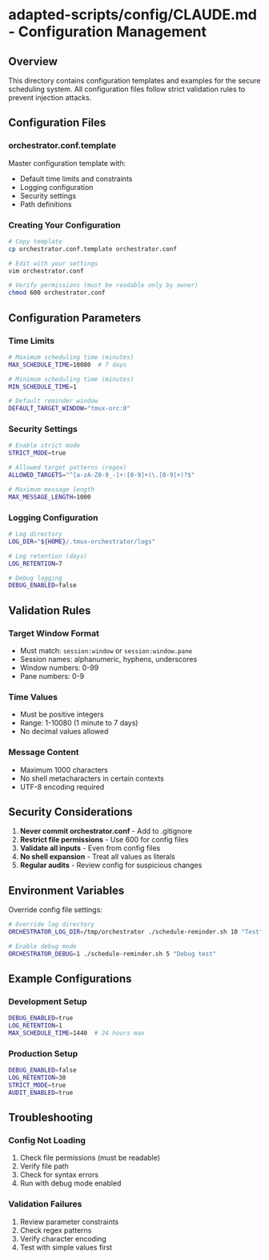 # adapted-scripts/config/CLAUDE.md - Configuration Management

## Overview
This directory contains configuration templates and examples for the secure scheduling system. All configuration files follow strict validation rules to prevent injection attacks.

## Configuration Files

### orchestrator.conf.template
Master configuration template with:
- Default time limits and constraints
- Logging configuration
- Security settings
- Path definitions

### Creating Your Configuration
```bash
# Copy template
cp orchestrator.conf.template orchestrator.conf

# Edit with your settings
vim orchestrator.conf

# Verify permissions (must be readable only by owner)
chmod 600 orchestrator.conf
```

## Configuration Parameters

### Time Limits
```bash
# Maximum scheduling time (minutes)
MAX_SCHEDULE_TIME=10080  # 7 days

# Minimum scheduling time (minutes)
MIN_SCHEDULE_TIME=1

# Default reminder window
DEFAULT_TARGET_WINDOW="tmux-orc:0"
```

### Security Settings
```bash
# Enable strict mode
STRICT_MODE=true

# Allowed target patterns (regex)
ALLOWED_TARGETS="^[a-zA-Z0-9_-]+:[0-9]+(\.[0-9]+)?$"

# Maximum message length
MAX_MESSAGE_LENGTH=1000
```

### Logging Configuration
```bash
# Log directory
LOG_DIR="${HOME}/.tmux-orchestrator/logs"

# Log retention (days)
LOG_RETENTION=7

# Debug logging
DEBUG_ENABLED=false
```

## Validation Rules

### Target Window Format
- Must match: `session:window` or `session:window.pane`
- Session names: alphanumeric, hyphens, underscores
- Window numbers: 0-99
- Pane numbers: 0-9

### Time Values
- Must be positive integers
- Range: 1-10080 (1 minute to 7 days)
- No decimal values allowed

### Message Content
- Maximum 1000 characters
- No shell metacharacters in certain contexts
- UTF-8 encoding required

## Security Considerations

1. **Never commit orchestrator.conf** - Add to .gitignore
2. **Restrict file permissions** - Use 600 for config files
3. **Validate all inputs** - Even from config files
4. **No shell expansion** - Treat all values as literals
5. **Regular audits** - Review config for suspicious changes

## Environment Variables

Override config file settings:
```bash
# Override log directory
ORCHESTRATOR_LOG_DIR=/tmp/orchestrator ./schedule-reminder.sh 10 "Test"

# Enable debug mode
ORCHESTRATOR_DEBUG=1 ./schedule-reminder.sh 5 "Debug test"
```

## Example Configurations

### Development Setup
```bash
DEBUG_ENABLED=true
LOG_RETENTION=1
MAX_SCHEDULE_TIME=1440  # 24 hours max
```

### Production Setup
```bash
DEBUG_ENABLED=false
LOG_RETENTION=30
STRICT_MODE=true
AUDIT_ENABLED=true
```

## Troubleshooting

### Config Not Loading
1. Check file permissions (must be readable)
2. Verify file path
3. Check for syntax errors
4. Run with debug mode enabled

### Validation Failures
1. Review parameter constraints
2. Check regex patterns
3. Verify character encoding
4. Test with simple values first